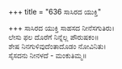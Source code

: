 +++
title = "636 ಸಾಸಿರದ ಯುಕ್ತಿ"

+++
ಸಾಸಿರದ ಯುಕ್ತಿ ಸಾಹಸದ ನೀನೆಸಗುತಿರು।  
ಲೇಸು ಫಲ ದೊರೆಗೆ ನಿನ್ನೆಲ್ಲ ಪೌರುಷಕಂ॥  
ಶೇಷ ನಿನಗುಳಿವುದೆಂತಾದೊಡಂ ನೋವಿನಿತು।  
ಸೈಸದನು ನೀನಳದೆ - ಮಂಕುತಿಮ್ಮ॥  
